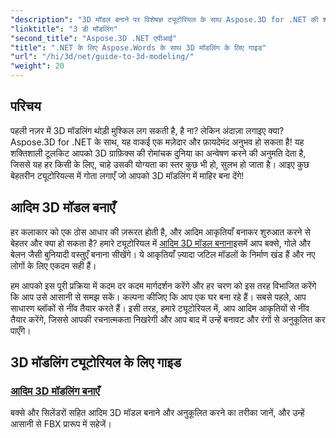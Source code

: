 ```yaml
---
"description": "3D मॉडल बनाने पर विशेषज्ञ ट्यूटोरियल के साथ Aspose.3D for .NET की शक्ति अनलॉक करें। अपने 3D डिज़ाइन कौशल में महारत हासिल करना शुरू करें।"
"linktitle": "3 डी मॉडलिंग"
"second_title": "Aspose.3D .NET एपीआई"
"title": ".NET के लिए Aspose.Words के साथ 3D मॉडलिंग के लिए गाइड"
"url": "/hi/3d/net/guide-to-3d-modeling/"
"weight": 20
---
```


## परिचय

पहली नज़र में 3D मॉडलिंग थोड़ी मुश्किल लग सकती है, है ना? लेकिन अंदाज़ा लगाइए क्या? Aspose.3D for .NET के साथ, यह वाकई एक मज़ेदार और फ़ायदेमंद अनुभव हो सकता है! यह शक्तिशाली टूलकिट आपको 3D ग्राफ़िक्स की रोमांचक दुनिया का अन्वेषण करने की अनुमति देता है, जिससे यह हर किसी के लिए, चाहे उसकी योग्यता का स्तर कुछ भी हो, सुलभ हो जाता है। आइए कुछ बेहतरीन ट्यूटोरियल्स में गोता लगाएँ जो आपको 3D मॉडलिंग में माहिर बना देंगे!

## आदिम 3D मॉडल बनाएँ

हर कलाकार को एक ठोस आधार की ज़रूरत होती है, और आदिम आकृतियाँ बनाकर शुरुआत करने से बेहतर और क्या हो सकता है? हमारे ट्यूटोरियल में [आदिम 3D मॉडल बनाना](./create-primitive-3d-modeling/)इसमें आप बक्से, गोले और बेलन जैसी बुनियादी वस्तुएँ बनाना सीखेंगे। ये आकृतियाँ ज़्यादा जटिल मॉडलों के निर्माण खंड हैं और नए लोगों के लिए एकदम सही हैं।

हम आपको इस पूरी प्रक्रिया में कदम दर कदम मार्गदर्शन करेंगे और हर चरण को इस तरह विभाजित करेंगे कि आप उसे आसानी से समझ सकें। कल्पना कीजिए कि आप एक घर बना रहे हैं। सबसे पहले, आप साधारण ब्लॉकों से नींव तैयार करते हैं। इसी तरह, हमारे ट्यूटोरियल में, आप आदिम आकृतियों से नींव तैयार करेंगे, जिससे आपकी रचनात्मकता निखरेगी और आप बाद में उन्हें बनावट और रंगों से अनुकूलित कर पाएँगे। 

## 3D मॉडलिंग ट्यूटोरियल के लिए गाइड
### [आदिम 3D मॉडलिंग बनाएँ](./create-primitive-3d-modeling/)
बक्से और सिलेंडरों सहित आदिम 3D मॉडल बनाने और अनुकूलित करने का तरीका जानें, और उन्हें आसानी से FBX प्रारूप में सहेजें।